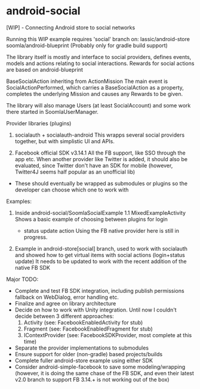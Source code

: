 android-social
==============

[WIP] - Connecting Android store to social networks

Running this WIP example requires 'social' branch on:
lassic/android-store
soomla/android-blueprint
(Probably only for gradle build support)

The library itself is mostly and interface to social providers,
defines events, models and actions relating to social interactions.
Rewards for social actions are based on android-blueprint

BaseSocialAction inheriting from ActionMission
The main event is SocialActionPerformed, which carries a BaseSocialAction
as a property, completes the underlying Mission and causes any Rewards
to be given.

The library will also manage Users (at least SocialAccount)
and some work there started in SoomlaUserManager.

Provider libraries (plugins)
1. socialauth + socialauth-android
This wrapps several social providers together, but with simplistic
UI and APIs.

2. Facebook official SDK v3.14.1
All the FB support, like SSO through the app etc.
When another provider like Twitter is added, it should also
be evaluated, since Twitter don't have an SDK for mobile
(however, Twitter4J seems half popular as an unofficial lib)

* These should eventually be wrapped as submodules or plugins
so the developer can choose which one to work with

Examples:
1. Inside android-social/SoomlaSocialExample
  1.1 MixedExampleActivity
      Shows a basic example of choosing between plugins for login
      + status update action
      Using the FB native provider here is still in progress.

2. Example in android-store[social] branch, used to work with socialauth
   and showed how to get virtual items with social actions (login+status update)
   It needs to be updated to work with the recent addition of the native FB SDK

Major TODO:
* Complete and test FB SDK integration, including publish permissions
  fallback on WebDialog, error handling etc.
* Finalize and agree on library architecture
* Decide on how to work with Unity integration.
  Until now I couldn't decide between 3 different approaches:
  1. Activity (see: FacebookEnabledActivity for stub)
  2. Fragment (see: FacebookEnabledFragment for stub)
  3. IContextProvider (see: FacebookSDKProvider, most complete at this time)
* Separate the provider implementations to submodules  
* Ensure support for older (non-gradle) based projects/builds
* Complete fuller android-store example using either SDK
* Consider android-simple-facebook to save some modeling/wrapping
(however, it is doing the same chase of the FB SDK, and even their
  latest v2.0 branch to support FB 3.14.+ is not working out of the box)
